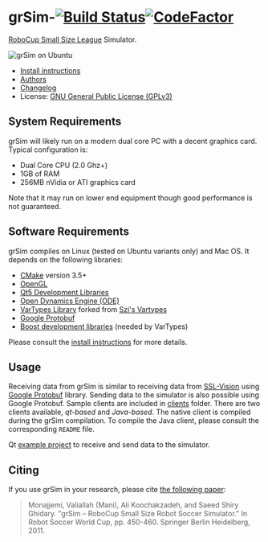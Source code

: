 
grSim-[![Build Status](https://travis-ci.org/RoboCup-SSL/grSim.svg?branch=master)](https://travis-ci.org/RoboCup-SSL/grSim)[![CodeFactor](https://www.codefactor.io/repository/github/parsianroboticlab/grsim/badge/master)](https://www.codefactor.io/repository/github/parsianroboticlab/grsim/overview/master)
=======================

[RoboCup Small Size League](http://wiki.robocup.org/Small_Size_League) Simulator.

![grSim on Ubuntu](docs/img/screenshot01.jpg?raw=true "grSim on Ubuntu")

- [Install instructions](INSTALL.md)
- [Authors](AUTHORS.md)
- [Changelog](CHANGELOG.md)
- License: [GNU General Public License (GPLv3)](LICENSE.md)

System Requirements
-----------------------

grSim will likely run on a modern dual core PC with a decent graphics card. Typical configuration is:

- Dual Core CPU (2.0 Ghz+)
- 1GB of RAM
- 256MB nVidia or ATI graphics card

Note that it may run on lower end equipment though good performance is not guaranteed.


Software Requirements
---------------------

grSim compiles on Linux (tested on Ubuntu variants only) and Mac OS. It depends on the following libraries:

- [CMake](https://cmake.org/) version 3.5+ 
- [OpenGL](https://www.opengl.org)
- [Qt5 Development Libraries](https://www.qt.io)
- [Open Dynamics Engine (ODE)](http://www.ode.org)
- [VarTypes Library](https://github.com/jpfeltracco/vartypes) forked from [Szi's Vartypes](https://github.com/szi/vartypes)
- [Google Protobuf](https://github.com/google/protobuf)
- [Boost development libraries](http://www.boost.org/) (needed by VarTypes)

Please consult the [install instructions](INSTALL.md) for more details.

Usage
-----

Receiving data from grSim is similar to receiving data from [SSL-Vision](https://github.com/RoboCup-SSL/ssl-vision) using [Google Protobuf](https://github.com/google/protobuf) library.
Sending data to the simulator is also possible using Google Protobuf. Sample clients are included in [clients](./clients) folder. There are two clients available, *qt-based* and *Java-based*. The native client is compiled during the grSim compilation. To compile the Java client, please consult the corresponding `README` file.

Qt [example project](https://github.com/robocin/ssl-client) to receive and send data to the simulator.


Citing
------

If you use grSim in your research, please cite [the following paper](http://link.springer.com/chapter/10.1007/978-3-642-32060-6_38):

> Monajjemi, Valiallah (Mani), Ali Koochakzadeh, and Saeed Shiry Ghidary. "grSim – RoboCup Small Size Robot Soccer Simulator." In Robot Soccer World Cup, pp. 450-460. Springer Berlin Heidelberg, 2011.
